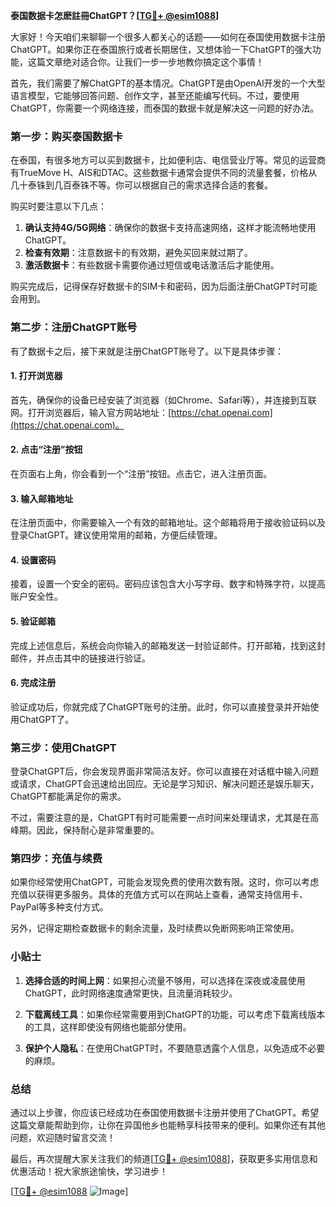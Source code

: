 **泰国数据卡怎麽註冊ChatGPT？[[TG💪+ @esim1088](https://t.me/s/esim1088)]**

大家好！今天咱们来聊聊一个很多人都关心的话题——如何在泰国使用数据卡注册ChatGPT。如果你正在泰国旅行或者长期居住，又想体验一下ChatGPT的强大功能，这篇文章绝对适合你。让我们一步一步地教你搞定这个事情！

首先，我们需要了解ChatGPT的基本情况。ChatGPT是由OpenAI开发的一个大型语言模型，它能够回答问题、创作文字，甚至还能编写代码。不过，要使用ChatGPT，你需要一个网络连接，而泰国的数据卡就是解决这一问题的好办法。

### **第一步：购买泰国数据卡**

在泰国，有很多地方可以买到数据卡，比如便利店、电信营业厅等。常见的运营商有TrueMove H、AIS和DTAC。这些数据卡通常会提供不同的流量套餐，价格从几十泰铢到几百泰铢不等。你可以根据自己的需求选择合适的套餐。

购买时要注意以下几点：
1. **确认支持4G/5G网络**：确保你的数据卡支持高速网络，这样才能流畅地使用ChatGPT。
2. **检查有效期**：注意数据卡的有效期，避免买回来就过期了。
3. **激活数据卡**：有些数据卡需要你通过短信或电话激活后才能使用。

购买完成后，记得保存好数据卡的SIM卡和密码，因为后面注册ChatGPT时可能会用到。

### **第二步：注册ChatGPT账号**

有了数据卡之后，接下来就是注册ChatGPT账号了。以下是具体步骤：

#### **1. 打开浏览器**
首先，确保你的设备已经安装了浏览器（如Chrome、Safari等），并连接到互联网。打开浏览器后，输入官方网站地址：[https://chat.openai.com](https://chat.openai.com)。

#### **2. 点击“注册”按钮**
在页面右上角，你会看到一个“注册”按钮。点击它，进入注册页面。

#### **3. 输入邮箱地址**
在注册页面中，你需要输入一个有效的邮箱地址。这个邮箱将用于接收验证码以及登录ChatGPT。建议使用常用的邮箱，方便后续管理。

#### **4. 设置密码**
接着，设置一个安全的密码。密码应该包含大小写字母、数字和特殊字符，以提高账户安全性。

#### **5. 验证邮箱**
完成上述信息后，系统会向你输入的邮箱发送一封验证邮件。打开邮箱，找到这封邮件，并点击其中的链接进行验证。

#### **6. 完成注册**
验证成功后，你就完成了ChatGPT账号的注册。此时，你可以直接登录并开始使用ChatGPT了。

### **第三步：使用ChatGPT**

登录ChatGPT后，你会发现界面非常简洁友好。你可以直接在对话框中输入问题或请求，ChatGPT会迅速给出回应。无论是学习知识、解决问题还是娱乐聊天，ChatGPT都能满足你的需求。

不过，需要注意的是，ChatGPT有时可能需要一点时间来处理请求，尤其是在高峰期。因此，保持耐心是非常重要的。

### **第四步：充值与续费**

如果你经常使用ChatGPT，可能会发现免费的使用次数有限。这时，你可以考虑充值以获得更多服务。具体的充值方式可以在网站上查看，通常支持信用卡、PayPal等多种支付方式。

另外，记得定期检查数据卡的剩余流量，及时续费以免断网影响正常使用。

### **小贴士**

1. **选择合适的时间上网**：如果担心流量不够用，可以选择在深夜或凌晨使用ChatGPT，此时网络速度通常更快，且流量消耗较少。
   
2. **下载离线工具**：如果你经常需要用到ChatGPT的功能，可以考虑下载离线版本的工具，这样即使没有网络也能部分使用。

3. **保护个人隐私**：在使用ChatGPT时，不要随意透露个人信息，以免造成不必要的麻烦。

### **总结**

通过以上步骤，你应该已经成功在泰国使用数据卡注册并使用了ChatGPT。希望这篇文章能帮助到你，让你在异国他乡也能畅享科技带来的便利。如果你还有其他问题，欢迎随时留言交流！

最后，再次提醒大家关注我们的频道[[TG💪+ @esim1088](https://t.me/s/esim1088)]，获取更多实用信息和优惠活动！祝大家旅途愉快，学习进步！

[[TG💪+ @esim1088](https://t.me/s/esim1088) ![Image](https://i.postimg.cc/4NQfJmqS/Snipaste-2025-05-13-00-14-12.png)]